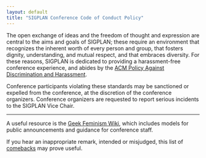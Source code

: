 ```yaml
---
layout: default
title: "SIGPLAN Conference Code of Conduct Policy"
---
```


The open exchange of ideas and the freedom of thought and
expression are central to the aims and goals of SIGPLAN; these
require an environment that recognizes the inherent worth of every
person and group, that fosters dignity, understanding, and mutual
respect, and that embraces diversity. For these reasons, SIGPLAN
is dedicated to providing a harassment-free conference experience, 
and abides by the
[ACM Policy Against Discrimination and Harassment](http://www.acm.org/special-interest-groups/volunteer-resources/officers-manual/policy-against-discrimination-and-harassment).

Conference participants violating these standards may be sanctioned
or expelled from the conference, at the discretion of the
conference organizers. Conference organizers are requested to
report serious incidents to the SIGPLAN Vice Chair.

-----------------

A useful resource is the
[Geek Feminism Wiki](http://geekfeminism.wikia.com/index.php?title=Conference_anti-harassment_policy),
which includes models for public announcements and guidance for
conference staff.

If you hear an inappropriate remark, intended or misjudged, this list of
[comebacks](http://geekfeminism.wikia.com/wiki/Good_sexism_comebacks) may prove useful.
